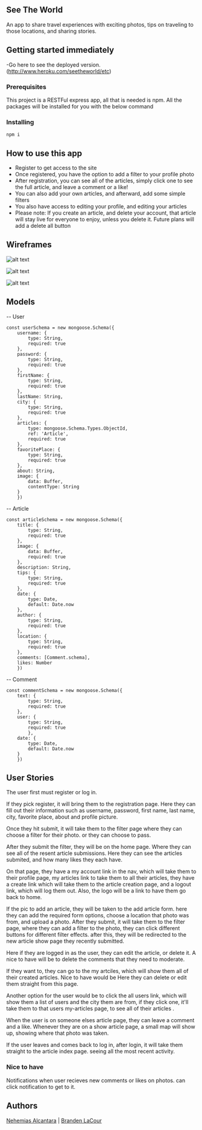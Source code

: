 ## See The World

An app to share travel experiences with exciting photos, tips on traveling to those locations, and sharing stories.

## Getting started immediately

-Go here to see the deployed version. (http://www.heroku.com/seetheworld/etc)

### Prerequisites

This project is a RESTFul express app, all that is needed is npm. All the packages will be installed for you with the below command

### Installing

```
npm i
```

## How to use this app

* Register to get access to the site
* Once registered, you have the option to add a filter to your profile photo
* After registration, you can see all of the articles, simply click one to see the full article, and leave a comment or a like!
* You can also add your own articles, and afterward, add some simple filters
* You also have access to editing your profile, and editing your articles
* Please note: If you create an article, and delete your account, that article will stay live for everyone to enjoy, unless you delete it. Future plans will add a delete all button

## Wireframes

![alt text](https://i.imgur.com/tI5ear6.jpg?4)

![alt text](https://i.imgur.com/KLAhrjj.jpg?1)

![alt text](https://i.imgur.com/jU3KFhM.jpg?2)

## Models
-- User
```
const userSchema = new mongoose.Schema({
	username: {
		type: String,
		required: true
	},
	password: {
		type: String,
		required: true
	},
	firstName: {
		type: String,
		required: true
	},
	lastName: String,
	city: {
		type: String,
		required: true
	},
	articles: {
		type: mongoose.Schema.Types.ObjectId,
		ref: 'Article',
		required: true
	},
	favoritePlace: {
		type: String,
		required: true
	},
	about: String,
	image: {
		data: Buffer,
		contentType: String
	}
	})
```
-- Article
```
const articleSchema = new mongoose.Schema({
	title: {
		type: String,
		required: true
	},
	image: {
		data: Buffer,
		required: true
	},
	description: String,
	tips: {
		type: String,
		required: true
	},
	date: {
		type: Date,
		default: Date.now
	},
	author: {
		type: String,
		required: true
	},
	location: {
		type: String,
		required: true
	},
	comments: [Comment.schema],
	likes: Number
	})
```

-- Comment
```
const commentSchema = new mongoose.Schema({
	text: {
		type: String,
		required: true
	},
	user: {
		type: String,
		required: true
		},
	date: {
		type: Date,
		default: Date.now
	}
	})
```


## User Stories

The user first must register or log in.

If they pick register, it will bring them to the registration page.
Here they can fill out their information such as username, password, first name, last name, city, favorite place, about and profile picture.

Once they hit submit, it will take them to the filter page where they can choose a filter for their photo. or they can choose to pass.

After they submit the filter, they will be on the home page. Where they can see all of the resent article submissions.
Here they can see the articles submited, and how many likes they each have.


On that page, they have a my account link in the nav, which will take them to their profile page, my articles link to take them to all their articles, they have a create link which will take them to the article creation page, and a logout link, which will log them out. Also, the logo will be a link to have them go back to home.


If the pic to add an article, they will be taken to the add article form. here they can add the required form options, choose a location that photo was from, and upload a photo. After they submit, it will take them to the filter page, where they can add a filter to the photo, they can click different buttons for different filter effects. after this, they will be redirected to the new article show page they recently submitted.

Here if they are logged in as the user, they can edit the article, or delete it. A nice to have will be to delete the comments that they need to moderate.


If they want to, they can go to the my artciles, which will show them all of their created articles. Nice to have would be Here they can delete or edit them straight from this page.


Another option for the user would be to click the all users link, which will show them a list of users and the city them are from, if they click one, it'll take them to that users my-articles page, to see all of their articles .


When the user is on someone elses article page, they can leave a comment and a like. Whenever they are on a show article page, a small map will show up, showing where that photo was taken. 


If the user leaves and comes back to log in, after login, it will take them straight to the article index page. seeing all the most recent activity.

### Nice to have

Notifications when user recieves new comments or likes on photos. can click notification to get to it.



<!-- ## Built With

* [Dropwizard](http://www.dropwizard.io/1.0.2/docs/) - The web framework used
* [Maven](https://maven.apache.org/) - Dependency Management
* [ROME](https://rometools.github.io/rome/) - Used to generate RSS Feeds -->

## Authors
[Nehemias Alcantara](https://github.com/nemiasalc56) |
[Branden LaCour](https://github.com/BrandenLaCour)


